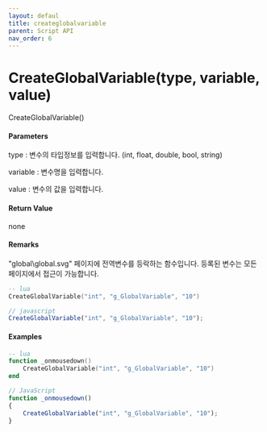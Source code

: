 ```yaml
---
layout: defaul
title: createglobalvariable
parent: Script API
nav_order: 6
---
```

# CreateGlobalVariable\(type, variable, value\)

CreateGlobalVariable\(\)

#### Parameters

type : 변수의 타입정보를 입력합니다. \(int, float, double, bool, string\) 

variable : 변수명을 입력합니다. 

value : 변수의 값을 입력합니다.

#### Return Value

none

#### Remarks

"global\\global.svg" 페이지에 전역변수를 등락하는 함수입니다. 등록된 변수는 모든 페이지에서 접근이 가능합니다. 



```lua
-- lua
CreateGlobalVariable("int", "g_GlobalVariable", "10")
```

```js
// javascript
CreateGlobalVariable("int", "g_GlobalVariable", "10");
```

#### 

#### Examples

```lua
-- lua
function _onmousedown()
    CreateGlobalVariable("int", "g_GlobalVariable", "10")
end
```

```js
// JavaScript
function _onmousedown()
{    
    CreateGlobalVariable("int", "g_GlobalVariable", "10");
}
```



